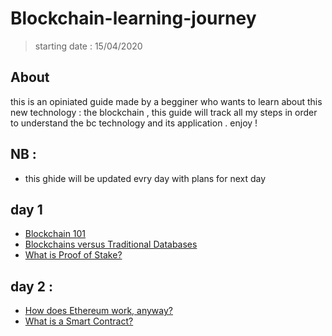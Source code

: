 # Blockchain-learning-journey 
> starting date : 15/04/2020
## About 
this is an opiniated guide made by a begginer who wants to learn about this new technology : the blockchain , this guide will track all my steps in order to understand the bc technology and its application . enjoy !
## NB :  
- this ghide will be updated evry day with plans for next day 

## day 1 
- [ Blockchain 101 ](https://www.coindesk.com/learn/blockchain-101/what-is-blockchain-technology)
- [Blockchains versus Traditional Databases](https://towardsdatascience.com/blockchains-versus-traditional-databases-e496d8584dc)
- [What is Proof of Stake?](https://hackernoon.com/what-is-proof-of-stake-8e0433018256 )
## day 2 : 
- [How does Ethereum work, anyway?](https://medium.com/@preethikasireddy/how-does-ethereum-work-anyway-22d1df506369)
- [What is a Smart Contract?](https://www.youtube.com/watch?v=w9WLo33KfCY&list=WL&index=128&t=0s)

